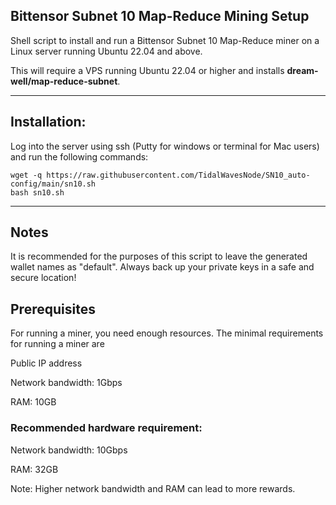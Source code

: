 ## Bittensor Subnet 10 Map-Reduce Mining Setup
Shell script to install and run a Bittensor Subnet 10 Map-Reduce miner on a Linux server running Ubuntu 22.04 and above.  

This will require a VPS running Ubuntu 22.04 or higher and installs **dream-well/map-reduce-subnet**.
***

## Installation:
Log into the server using ssh (Putty for windows or terminal for Mac users) and run the following commands:
```
wget -q https://raw.githubusercontent.com/TidalWavesNode/SN10_auto-config/main/sn10.sh
bash sn10.sh
```
***

## Notes
It is recommended for the purposes of this script to leave the generated wallet names as "default".
Always back up your private keys in a safe and secure location!

## Prerequisites
For running a miner, you need enough resources. The minimal requirements for running a miner are

Public IP address

Network bandwidth: 1Gbps

RAM: 10GB


### Recommended hardware requirement:

Network bandwidth: 10Gbps

RAM: 32GB

Note: Higher network bandwidth and RAM can lead to more rewards.



